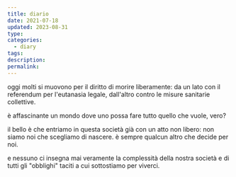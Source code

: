 ```yaml
---
title: diario
date: 2021-07-18
updated: 2023-08-31
type: 
categories:
  - diary
tags: 
description: 
permalink: 
---
```

oggi molti si muovono per il diritto di morire liberamente: da un lato con il referendum per l'eutanasia legale, dall'altro contro le misure sanitarie collettive.

  

è affascinante un mondo dove uno possa fare tutto quello che vuole, vero?

il bello è che entriamo in questa società già con un atto non libero: non siamo noi che scegliamo di nascere. è sempre qualcun altro che decide per noi.

e nessuno ci insegna mai veramente la complessità della nostra società e di tutti gli "obblighi" taciti a cui sottostiamo per viverci.